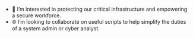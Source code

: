 - 👀 I’m interested in protecting our critical infrastructure and empowering a secure workforce.
- 🌐 I’m looking to collaborate on useful scripts to help simplify the duties of a system admin or cyber analyst.

<!---
jake-k-38/jake-k-38 is a ✨ special ✨ repository because its `README.md` (this file) appears on your GitHub profile.
You can click the Preview link to take a look at your changes.
--->
